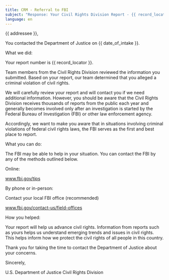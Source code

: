 ```yaml
---
title: CRM - Referral to FBI
subject: "Response: Your Civil Rights Division Report - {{ record_locator }} from the {{ section_name }} Section"
language: en
---
```

{{ addressee }},

You contacted the Department of Justice on {{ date_of_intake }}.

What we did:

Your report number is {{ record_locator }}.

Team members from the Civil Rights Division reviewed the information you submitted.  Based on your report, our team determined that you alleged a criminal violation of civil rights.

We will carefully review your report and will contact you if we need additional information. However, you should be aware that the Civil Rights Division receives thousands of reports from the public each year and generally becomes involved only after an investigation is started by the Federal Bureau of Investigation (FBI) or other law enforcement agency.

Accordingly, we want to make you aware that in situations involving criminal violations of federal civil rights laws, the FBI serves as the first and best place to report.

What you can do:

The FBI may be able to help in your situation. You can contact the FBI by any of the methods outlined below.

Online:

www.fbi.gov/tips

By phone or in-person:

Contact your local FBI office (recommended)

www.fbi.gov/contact-us/field-offices

How you helped:

Your report will help us advance civil rights. Information from reports such as yours helps us understand emerging trends and issues in civil rights.  This helps inform how we protect the civil rights of all people in this country.

Thank you for taking the time to contact the Department of Justice about your concerns.

Sincerely,

U.S. Department of Justice
Civil Rights Division
